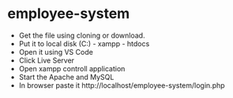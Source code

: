 # employee-system
- Get the file using cloning or download.
- Put it to  local disk (C:) - xampp - htdocs
- Open it using VS Code
- Click Live Server
- Open xampp controll application
- Start the Apache and MySQL
- In browser paste it http://localhost/employee-system/login.php

